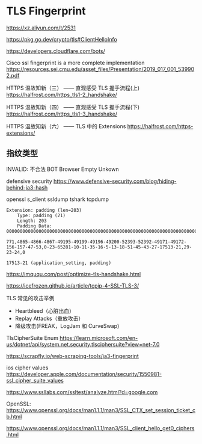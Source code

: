 # TLS Fingerprint

<https://xz.aliyun.com/t/2531>

<https://pkg.go.dev/crypto/tls#ClientHelloInfo>

<https://developers.cloudflare.com/bots/>

Cisco ssl fingerprint is a more complete implementation
<https://resources.sei.cmu.edu/asset_files/Presentation/2019_017_001_539902.pdf>

HTTPS 温故知新（三） —— 直观感受 TLS 握手流程(上)
<https://halfrost.com/https_tls1-2_handshake/>

HTTPS 温故知新（四） —— 直观感受 TLS 握手流程(下)
<https://halfrost.com/https_tls1-3_handshake/>

HTTPS 温故知新（六） —— TLS 中的 Extensions
<https://halfrost.com/https-extensions/>

## 指纹类型

INVALID: 不合法
BOT
Browser
Empty
Unkown

defensive security
<https://www.defensive-security.com/blog/hiding-behind-ja3-hash>

openssl s_client
ssldump
tshark
tcpdump

```
Extension: padding (len=203)
    Type: padding (21)
    Length: 203
    Padding Data: 000000000000000000000000000000000000000000000000000000000000000000000000…

771,4865-4866-4867-49195-49199-49196-49200-52393-52392-49171-49172-156-157-47-53,0-23-65281-10-11-35-16-5-13-18-51-45-43-27-17513-21,29-23-24,0

17513-21 (application_setting, padding)
```

<https://imququ.com/post/optimize-tls-handshake.html>

<https://icefrozen.github.io/article/tcpip-4-SSL-TLS-3/>

TLS 常见的攻击举例

- Heartbleed（心脏出血）
- Replay Attacks（重放攻击）
- 降级攻击(FREAK，LogJam 和 CurveSwap)

TlsCipherSuite Enum
<https://learn.microsoft.com/en-us/dotnet/api/system.net.security.tlsciphersuite?view=net-7.0>

https://scrapfly.io/web-scraping-tools/ja3-fingerprint

ios cipher values
<https://developer.apple.com/documentation/security/1550981-ssl_cipher_suite_values>

<https://www.ssllabs.com/ssltest/analyze.html?d=google.com>

OpenSSL:
<https://www.openssl.org/docs/man1.1.1/man3/SSL_CTX_set_session_ticket_cb.html>

<https://www.openssl.org/docs/man1.1.1/man3/SSL_client_hello_get0_ciphers.html>
